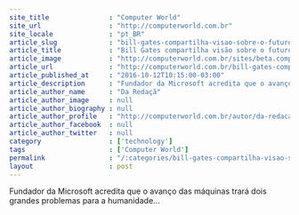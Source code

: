```yaml
---
site_title               : "Computer World"
site_url                 : "http://computerworld.com.br"
site_locale              : "pt_BR"
article_slug             : "bill-gates-compartilha-visao-sobre-o-futuro-da-inteligencia-artificial"
article_title            : "Bill Gates compartilha visão sobre o futuro da Inteligência Artificial"
article_image            : "http://computerworld.com.br/sites/beta.computerworld.com.br/files/news_articles/bill_gates.jpg"
article_url              : "http://computerworld.com.br/bill-gates-compartilha-sua-visao-sobre-o-futuro-da-inteligencia-artifical"
article_published_at     : "2016-10-12T10:15:00-03:00"
article_description      : "Fundador da Microsoft acredita que o avanço das máquinas trará dois grandes problemas para a humanidade..."
article_author_name      : "Da Redaçã"
article_author_image     : null
article_author_biography : null
article_author_profile   : "http://computerworld.com.br/autor/da-redacao"
article_author_facebook  : null
article_author_twitter   : null
category                 : ['technology']
tags                     : ['Computer World']
permalink                : "/:categories/bill-gates-compartilha-visao-sobre-o-futuro-da-inteligencia-artificial/"
layout                   : post
---
```


Fundador da Microsoft acredita que o avanço das máquinas trará dois grandes problemas para a humanidade...
